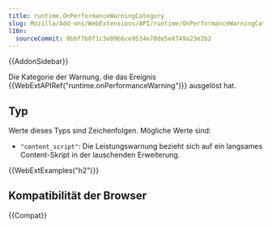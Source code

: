 ```yaml
---
title: runtime.OnPerformanceWarningCategory
slug: Mozilla/Add-ons/WebExtensions/API/runtime/OnPerformanceWarningCategory
l10n:
  sourceCommit: 0bbf7b0f1c3e0966ce9534e70de5e8749a23e2b2
---
```


{{AddonSidebar}}

Die Kategorie der Warnung, die das Ereignis {{WebExtAPIRef("runtime.onPerformanceWarning")}} ausgelöst hat.

## Typ

Werte dieses Typs sind Zeichenfolgen. Mögliche Werte sind:

- `"content_script"`: Die Leistungswarnung bezieht sich auf ein langsames Content-Skript in der lauschenden Erweiterung.

{{WebExtExamples("h2")}}

## Kompatibilität der Browser

{{Compat}}
